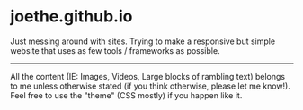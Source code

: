 joethe.github.io
================

Just messing around with sites. 
Trying to make a responsive but simple website that uses as few tools / frameworks as possible.


---
All the content (IE: Images, Videos, Large blocks of rambling text) belongs to me unless otherwise stated (if you think otherwise, please let me know!). 
Feel free to use the "theme" (CSS mostly) if you happen like it.

